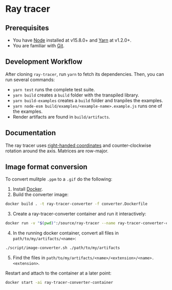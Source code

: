 # Ray tracer

## Prerequisites
- You have [Node](https://nodejs.org) installed at v15.8.0+ and [Yarn](https://classic.yarnpkg.com) at v1.2.0+.
- You are familiar with [Git](https://git-scm.com/).

## Development Workflow
After cloning `ray-tracer`, run `yarn` to fetch its dependencies. Then, you can run several commands:

- `yarn test` runs the complete test suite.
- `yarn build` creates a `build` folder with the transpiled library.
- `yarn build-examples` creates a `build` folder and tranpiles the examples.
- `yarn node-esm build/examples/<example-name>.example.js` runs one of the examples.
- Render artifacts are found in `build/artifacts`.

## Documentation
The ray tracer uses [right-handed coordinates](https://en.wikipedia.org/wiki/Right-hand_rule) and counter-clockwise rotation around the axis. Matrices are row-major.

## Image format conversion
To convert mulitple `.ppm` to a `.gif` do the following:

1. Install [Docker](https://www.docker.com/).
2. Build the converter image:
```bash
docker build . -t ray-tracer-converter -f converter.Dockerfile
```
3. Create a ray-tracer-converter container and run it interactively:
```bash
docker run -v "$(pwd)":/source/ray-tracer --name ray-tracer-converter-container -it ray-tracer-converter
```
4. In the running docker container, convert all files in `path/to/my/artifacts/<name>`:
```bash
./script/image-converter.sh ./path/to/my/artifacts
```
5. Find the files in `path/to/my/artifacts/<name>/<extension>/<name>.<extension>`.

Restart and attach to the container at a later point:
```bash
docker start -ai ray-tracer-converter-container
```
